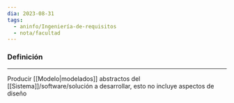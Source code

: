 ```yaml
---
dia: 2023-08-31
tags:
  - aninfo/Ingeniería-de-requisitos
  - nota/facultad
---
```

### Definición
---
Producir [[Modelo|modelados]] abstractos del [[Sistema]]/software/solución a desarrollar, esto no incluye aspectos de diseño